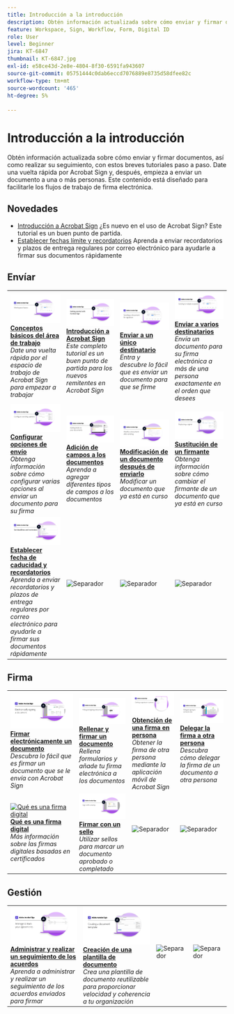 ```yaml
---
title: Introducción a la introducción
description: Obtén información actualizada sobre cómo enviar y firmar documentos, y realizar su seguimiento, con estos breves tutoriales paso a paso
feature: Workspace, Sign, Workflow, Form, Digital ID
role: User
level: Beginner
jira: KT-6847
thumbnail: KT-6847.jpg
exl-id: e58ce43d-2e8e-4804-8f30-6591fa943607
source-git-commit: 05751444c0dab6eccd7076889e8735d58dfee82c
workflow-type: tm+mt
source-wordcount: '465'
ht-degree: 5%

---
```


# Introducción a la introducción

Obtén información actualizada sobre cómo enviar y firmar documentos, así como realizar su seguimiento, con estos breves tutoriales paso a paso. Date una vuelta rápida por Acrobat Sign y, después, empieza a enviar un documento a una o más personas. Este contenido está diseñado para facilitarle los flujos de trabajo de firma electrónica.

## Novedades

* [Introducción a Acrobat Sign](new-sender.md)
¿Es nuevo en el uso de Acrobat Sign? Este tutorial es un buen punto de partida.
* [Establecer fechas límite y recordatorios](set-deadlines-reminders.md)
Aprenda a enviar recordatorios y plazos de entrega regulares por correo electrónico para ayudarle a firmar sus documentos rápidamente

## Envíar

<table style="table-layout:fixed">
<tr>
 <td>
    <a href="quick-tour.md">
      <img alt="Conceptos básicos del área de trabajo" src="../assets/workspace_1280.png" />
    </a>
    <div>
    <a href="quick-tour.md"><strong>Conceptos básicos del área de trabajo</strong></a>
    </div>
    <em>Date una vuelta rápida por el espacio de trabajo de Acrobat Sign para empezar a trabajar</em>
    <br>
  </td>
  <td>
    <a href="new-sender.md">
      <img alt="Introducción a Acrobat Sign" src="../assets/gettingstartednew.png" />
    </a>
    <div>
    <a href="new-sender.md"><strong>Introducción a Acrobat Sign</strong></a>
    </div>
    <em>Este completo tutorial es un buen punto de partida para los nuevos remitentes en Acrobat Sign</em>
    <br>
  </td>
  <td>
    <a href="send-to-single-recipient.md">
      <img alt="Enviar a un único destinatario" src="../assets/Send-to-single-recipient.png" />
    </a>
    <div>
    <a href="send-to-single-recipient.md"><strong>Enviar a un único destinatario</strong></a>
    </div>
    <em>Entra y descubre lo fácil que es enviar un documento para que se firme</em>
    <br>
  </td>
  <td>
    <a href="send-to-multiple-recipients.md">
      <img alt="Enviar a varios destinatarios" src="../assets/Sending-to-multiple-recipients.png" />
    </a>
    <div>
    <a href="send-to-multiple-recipients.md"><strong>Enviar a varios destinatarios</strong></a>
    </div>
    <em>Envía un documento para su firma electrónica a más de una persona exactamente en el orden que desees</em>
    <br>
  </td>
</tr>
<tr>
  <td>
    <a href="sending-options.md">
      <img alt="Configurar opciones de envío" src="../assets/Sendingoptions.png" />
    </a>
    <div>
    <a href="sending-options.md"><strong>Configurar opciones de envío</strong></a>
    </div>
    <em>Obtenga información sobre cómo configurar varias opciones al enviar un documento para su firma</em>
    <br>
  </td>
  <td>
    <a href="adding-fields.md">
      <img alt="Adición de campos a los documentos" src="../assets/AddingFields.png" />
    </a>
    <div>
    <a href="adding-fields.md"><strong>Adición de campos a los documentos</strong></a>
    </div>
    <em>Aprenda a agregar diferentes tipos de campos a los documentos</em>
    <br>
  </td>
  <td>
    <a href="modify-in-flight.md">
      <img alt="Modificación de un documento después de enviarlo" src="../assets/Modifying-sending.png" />
    </a>
    <div>
    <a href="modify-in-flight.md"><strong>Modificación de un documento después de enviarlo</strong></a>
    </div>
    <em>Modificar un documento que ya está en curso</em>
    <br>
  </td>
  <td>
    <a href="replace-signer.md">
      <img alt="Sustitución de un firmante" src="../assets/replace-signer.png" />
    </a>
    <div>
    <a href="replace-signer.md"><strong>Sustitución de un firmante</strong></a>
    </div>
    <em>Obtenga información sobre cómo cambiar el firmante de un documento que ya está en curso</em>
     <br>
  </td>
</tr>
<tr>
  <td>
      <a href="set-deadlines-reminders.md">
        <img alt="Establecer fecha de caducidad y recordatorios" src="../assets/Reminders.png" />
      </a>
      <div>
      <a href="set-deadlines-reminders.md"><strong>Establecer fecha de caducidad y recordatorios</strong></a>
      </div>
      <em>Aprenda a enviar recordatorios y plazos de entrega regulares por correo electrónico para ayudarle a firmar sus documentos rápidamente</em>
      <br>
    </td> 
  <td>
      <img alt="Separador" src="../assets/Whitespacer.png" />
      <div>
      <br>
    </td>
    <td>
      <img alt="Separador" src="../assets/Whitespacer.png" />
      <div>
      <br>
    </td>
    <td>
      <img alt="Separador" src="../assets/Whitespacer.png" />
      <div>
      <br>
    </td>
</tr>
</table>

## Firma

<table style="table-layout:fixed">
<tr>
  <td>
    <a href="electronically-sign-a-document.md">
      <img alt="Firmar electrónicamente un documento" src="../assets/Electronically-sign.png" />
    </a>
    <div>
    <a href="electronically-sign-a-document.md"><strong>Firmar electrónicamente un documento</strong></a>
    </div>
    <em>Descubra lo fácil que es firmar un documento que se le envía con Acrobat Sign</em>
    <br>
  </td>
  <td>
    <a href="fill-and-sign.md">
      <img alt="Rellenar y firmar un documento" src="../assets/FillandSign.png" />
    </a>
    <div>
    <a href="fill-and-sign.md"><strong>Rellenar y firmar un documento</strong></a>
    </div>
    <em>Rellena formularios y añade tu firma electrónica a los documentos</em>
    <br>
  </td>
  <td>
    <a href="sign-in-person.md">
      <img alt="Obtención de una firma en persona" src="../assets/In-person.png" />
    </a>
    <div>
    <a href="sign-in-person.md"><strong>Obtención de una firma en persona</strong></a>
    </div>
    <em>Obtener la firma de otra persona mediante la aplicación móvil de Acrobat Sign</em>
    <br>
  </td>
  <td>
    <a href="delegate-signing.md">
      <img alt="Delegar la firma a otra persona" src="../assets/Delegatesigning.png" />
    </a>
    <div>
    <a href="delegate-signing.md"><strong>Delegar la firma a otra persona</strong></a>
    </div>
    <em>Descubra cómo delegar la firma de un documento a otra persona</em>
    <br>
  </td>
</tr>
<tr>
  <td>
    <a href="sign-with-a-digital-signature.md">
      <img alt="Qué es una firma digital" src="../assets/Whatisdigsig_1280.jpg" />
    </a>
    <div>
    <a href="sign-with-a-digital-signature.md"><strong>Qué es una firma digital</strong></a>
    </div>
    <em>Más información sobre las firmas digitales basadas en certificados</em>
    <br>
  </td>
  <td>
    <a href="sign-with-a-stamp.md">
      <img alt="Firmar con un sello" src="../assets/Stamp.png" />
    </a>
    <div>
    <a href="sign-with-a-stamp.md"><strong>Firmar con un sello</strong></a>
    </div>
    <em>Utilizar sellos para marcar un documento aprobado o completado</em>
     <br>
  </td> 
 <td>
    <img alt="Separador" src="../assets/Grayspacer.png" />
    <div>
    <br>
  </td>
  <td>
    <img alt="Separador" src="../assets/Grayspacer.png" />
    <div>
    <br>
  </td>
</tr>  
</table>

## Gestión

<table style="table-layout:fixed">
<tr>
  <td>
    <a href="manage-and-track.md">
      <img alt="Administrar y realizar un seguimiento de los acuerdos" src="../assets/Manage_1280.png" />
    </a>
    <div>
    <a href="manage-and-track.md"><strong>Administrar y realizar un seguimiento de los acuerdos</strong></a>
    </div>
    <em>Aprenda a administrar y realizar un seguimiento de los acuerdos enviados para firmar</em>
    <br>
  </td>
  <td>
    <a href="../sign-advanced-users/create-a-template.md">
      <img alt="Creación de una plantilla de documento" src="../assets/Template.png" />
    </a>
    <div>
    <a href="../sign-advanced-users/create-a-template.md"><strong>Creación de una plantilla de documento</strong></a>
    </div>
    <em>Crea una plantilla de documento reutilizable para proporcionar velocidad y coherencia a tu organización</em>
    <br>
  </td>
  <td>
    <img alt="Separador" src="../assets/Whitespacer.png" />
    <div>
    <br>
  </td>
  <td>
    <img alt="Separador" src="../assets/Whitespacer.png" />
    <div>
    <br>
  </td>
</tr>
</table>

